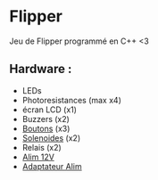 # Flipper

Jeu de Flipper programmé en C++ <3


## Hardware :
- LEDs 
- Photoresistances (max x4)
- écran LCD (x1)
- Buzzers (x2)
- [Boutons](https://www.gotronic.fr/art-bouton-poussoir-bp19040-29347.htm) (x3)
- [Solenoides](https://www.gotronic.fr/art-solenoide-12-vcc-ls1110bd-37.htm) (x2)
- Relais (x2)
- [Alim 12V](https://www.gotronic.fr/art-alimentation-ps1220n-25293.htm)
- [Adaptateur Alim](https://www.gotronic.fr/art-fiche-alim-cd013-14969.htm)
